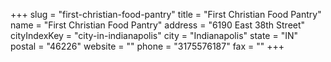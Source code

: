 +++
slug = "first-christian-food-pantry"
title = "First Christian Food Pantry"
name = "First Christian Food Pantry"
address = "6190 East 38th Street"
cityIndexKey = "city-in-indianapolis"
city = "Indianapolis"
state = "IN"
postal = "46226"
website = ""
phone = "3175576187"
fax = ""
+++
